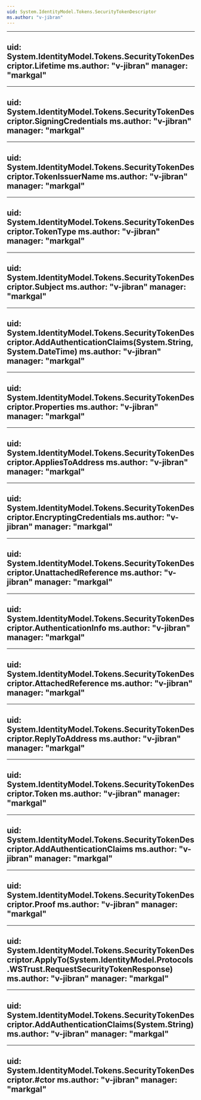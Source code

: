 ```yaml
---
uid: System.IdentityModel.Tokens.SecurityTokenDescriptor
ms.author: "v-jibran"
---
```


---
uid: System.IdentityModel.Tokens.SecurityTokenDescriptor.Lifetime
ms.author: "v-jibran"
manager: "markgal"
---

---
uid: System.IdentityModel.Tokens.SecurityTokenDescriptor.SigningCredentials
ms.author: "v-jibran"
manager: "markgal"
---

---
uid: System.IdentityModel.Tokens.SecurityTokenDescriptor.TokenIssuerName
ms.author: "v-jibran"
manager: "markgal"
---

---
uid: System.IdentityModel.Tokens.SecurityTokenDescriptor.TokenType
ms.author: "v-jibran"
manager: "markgal"
---

---
uid: System.IdentityModel.Tokens.SecurityTokenDescriptor.Subject
ms.author: "v-jibran"
manager: "markgal"
---

---
uid: System.IdentityModel.Tokens.SecurityTokenDescriptor.AddAuthenticationClaims(System.String,System.DateTime)
ms.author: "v-jibran"
manager: "markgal"
---

---
uid: System.IdentityModel.Tokens.SecurityTokenDescriptor.Properties
ms.author: "v-jibran"
manager: "markgal"
---

---
uid: System.IdentityModel.Tokens.SecurityTokenDescriptor.AppliesToAddress
ms.author: "v-jibran"
manager: "markgal"
---

---
uid: System.IdentityModel.Tokens.SecurityTokenDescriptor.EncryptingCredentials
ms.author: "v-jibran"
manager: "markgal"
---

---
uid: System.IdentityModel.Tokens.SecurityTokenDescriptor.UnattachedReference
ms.author: "v-jibran"
manager: "markgal"
---

---
uid: System.IdentityModel.Tokens.SecurityTokenDescriptor.AuthenticationInfo
ms.author: "v-jibran"
manager: "markgal"
---

---
uid: System.IdentityModel.Tokens.SecurityTokenDescriptor.AttachedReference
ms.author: "v-jibran"
manager: "markgal"
---

---
uid: System.IdentityModel.Tokens.SecurityTokenDescriptor.ReplyToAddress
ms.author: "v-jibran"
manager: "markgal"
---

---
uid: System.IdentityModel.Tokens.SecurityTokenDescriptor.Token
ms.author: "v-jibran"
manager: "markgal"
---

---
uid: System.IdentityModel.Tokens.SecurityTokenDescriptor.AddAuthenticationClaims
ms.author: "v-jibran"
manager: "markgal"
---

---
uid: System.IdentityModel.Tokens.SecurityTokenDescriptor.Proof
ms.author: "v-jibran"
manager: "markgal"
---

---
uid: System.IdentityModel.Tokens.SecurityTokenDescriptor.ApplyTo(System.IdentityModel.Protocols.WSTrust.RequestSecurityTokenResponse)
ms.author: "v-jibran"
manager: "markgal"
---

---
uid: System.IdentityModel.Tokens.SecurityTokenDescriptor.AddAuthenticationClaims(System.String)
ms.author: "v-jibran"
manager: "markgal"
---

---
uid: System.IdentityModel.Tokens.SecurityTokenDescriptor.#ctor
ms.author: "v-jibran"
manager: "markgal"
---
